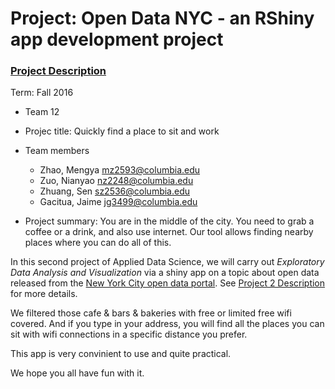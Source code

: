 ﻿# Project: Open Data NYC - an RShiny app development project
### [Project Description](doc/project2_desc.md)

Term: Fall 2016

+ Team 12
+ Projec title: Quickly find a place to sit and work
+ Team members
	+ Zhao, Mengya		mz2593@columbia.edu 
	+ Zuo, Nianyao		nz2248@columbia.edu 
	+ Zhuang, Sen		sz2536@columbia.edu 
	+ Gacitua, Jaime	jg3499@columbia.edu 
	
+ Project summary: You are in the middle of the city. You need to grab a coffee or a drink, and also use internet. Our tool allows finding nearby places where you can do all of this.

In this second project of Applied Data Science, we will carry out *Exploratory Data Analysis and Visualization* via a shiny app on a topic about open data released from the [New York City open data portal](https://nycopendata.socrata.com/). See [Project 2 Description](doc/project2_desc.md) for more details.  

We filtered those cafe & bars & bakeries with free or limited free wifi covered. And if you type in your address, you will find all the places you can sit with wifi connections in a specific distance you prefer.

This app is very convinient to use and quite practical.

We hope you all have fun with it.
